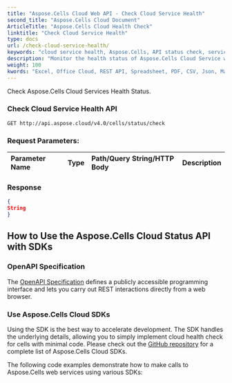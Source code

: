 ```yaml
---
title: "Aspose.Cells Cloud Web API - Check Cloud Service Health"
second_title: "Aspose.Cells Cloud Document"
ArticleTitle: "Aspose.Cells Cloud Health Check"
linktitle: "Check Cloud Service Health"
type: docs
url: /check-cloud-service-health/
keywords: "cloud service health, Aspose.Cells, API status check, service monitoring, Excel API, REST API, health metrics, system availability"
description: "Monitor the health status of Aspose.Cells Cloud Service with real-time metrics and operational insights."
weight: 100
kwords: "Excel, Office Cloud, REST API, Spreadsheet, PDF, CSV, Json, Markdown, health status, service availability, performance metrics"
---
```


Check Aspose.Cells Cloud Services Health Status.

### **Check Cloud Service Health API**

```
GET http://api.aspose.cloud/v4.0/cells/status/check
```

### **Request Parameters:**

| Parameter Name | Type | Path/Query String/HTTP Body | Description |
| :- | :- | :- | :- |

### **Response**

```json
{
String
}
```

## How to Use the Aspose.Cells Cloud Status API with SDKs

### OpenAPI Specification

The [OpenAPI Specification](https://reference.aspose.cloud/cells/#/CellsStatusController/CheckCloudServiceHealth) defines a publicly accessible programming interface and lets you carry out REST interactions directly from a web browser.

### Use Aspose.Cells Cloud SDKs

Using the SDK is the best way to accelerate development. The SDK handles the underlying details, allowing you to simply implement cloud health check for cells with minimal code.
Please check out the [GitHub repository](https://github.com/aspose-cells-cloud) for a complete list of Aspose.Cells Cloud SDKs.

The following code examples demonstrate how to make calls to Aspose.Cells web services using various SDKs:
